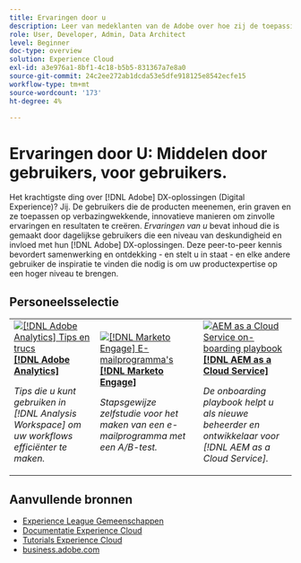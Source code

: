 ```yaml
---
title: Ervaringen door u
description: Leer van medeklanten van de Adobe over hoe zij de toepassingen en de eigenschappen van het Experience Cloud gebruiken.
role: User, Developer, Admin, Data Architect
level: Beginner
doc-type: overview
solution: Experience Cloud
exl-id: a3e976a1-8bf1-4c18-b5b5-831367a7e8a0
source-git-commit: 24c2ee272ab1dcda53e5dfe918125e8542ecfe15
workflow-type: tm+mt
source-wordcount: '173'
ht-degree: 4%

---
```


# Ervaringen door U: Middelen door gebruikers, voor gebruikers.

Het krachtigste ding over [!DNL Adobe] DX-oplossingen (Digital Experience)? Jij. De gebruikers die de producten meenemen, erin graven en ze toepassen op verbazingwekkende, innovatieve manieren om zinvolle ervaringen en resultaten te creëren. _Ervaringen van u_ bevat inhoud die is gemaakt door dagelijkse gebruikers die een niveau van deskundigheid en invloed met hun [!DNL Adobe] DX-oplossingen. Deze peer-to-peer kennis bevordert samenwerking en ontdekking - en stelt u in staat - en elke andere gebruiker de inspiratie te vinden die nodig is om uw productexpertise op een hoger niveau te brengen.

<div id="recs-overview-body-1"></div>
<div id="recs-overview-body-2"></div>
<div id="recs-overview-body-3"></div>
<div id="recs-overview-body-4"></div>
<div id="recs-overview-body-5"></div>
<div id="recs-overview-body-6"></div>

<div id="staff-picks-section">

## Personeelsselectie

<table>
<tr>
  <td>
    <a href="/help/analytics/analysis-workspace/tips-and-tricks/right-click-tips-and-tricks-for-more-efficient-workflows.md">
      <img alt="[!DNL Adobe Analytics] Tips en trucs" src="https://video.tv.adobe.com/v/3417736?format=jpeg" />
    </a>
    <div>
      <a href="/help/analytics/analysis-workspace/tips-and-tricks/right-click-tips-and-tricks-for-more-efficient-workflows.md">
    <strong>[!DNL Adobe Analytics]</strong>
    </a>
    </div>
    <p>
    <em>Tips die u kunt gebruiken in [!DNL Analysis Workspace] om uw workflows efficiënter te maken.</em>
    <p>
  </td>
  <td>
    <a href="/help/marketo/programs/email-programs.md">
      <img alt="[!DNL Marketo Engage] E-mailprogramma&apos;s" src="https://video.tv.adobe.com/v/3419440?format=jpeg" />
    </a>
    <div>
      <a href="/help/marketo/programs/email-programs.md">
    <strong>[!DNL Marketo Engage]</strong>
    </a>
    </div>
    <p>
    <em>Stapsgewijze zelfstudie voor het maken van een e-mailprogramma met een A/B-test.</em>
    <p>
  </td>
  <td>
    <a href="/help/experience-manager/cloud-service/expert-resources/aem-champions/onboarding-playbook.md">
      <img alt="AEM as a Cloud Service on-boarding playbook" src="https://video.tv.adobe.com/v/3419299?format=jpeg" />
    </a>
    <div>
      <a href="/help/experience-manager/cloud-service/expert-resources/aem-champions/onboarding-playbook.md">
    <strong>[!DNL AEM as a Cloud Service]</strong>
    </a>
    </div>
    <p>
    <em>De onboarding playbook helpt u als nieuwe beheerder en ontwikkelaar voor [!DNL AEM as a Cloud Service].</em>
    <p>
  </td>
</tr>
</table>
</div>

## Aanvullende bronnen

* [Experience League Gemeenschappen](https://experienceleaguecommunities.adobe.com/)
* [Documentatie Experience Cloud](https://experienceleague.adobe.com/docs/)
* [Tutorials Experience Cloud](https://experienceleague.adobe.com/docs/home-tutorials.html)
* [business.adobe.com](https://business.adobe.com)

